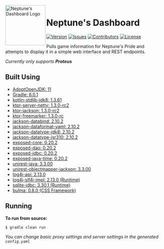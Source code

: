 <img src="https://github.com/Macro303/Neptunes-Dashboard/blob/master/logo.png" align="left" width="128" height="128" alt="Neptune's Dashboard Logo"/>

# Neptune's Dashboard
[![Version](https://img.shields.io/github/tag-pre/Macro303/Neptunes-Dashboard.svg?label=version)](https://github.com/Macro303/Neptunes-Dashboard/releases)
[![Issues](https://img.shields.io/github/issues/Macro303/Neptunes-Dashboard.svg?label=issues)](https://github.com/Macro303/Neptunes-Dashboard/issues)
[![Contributors](https://img.shields.io/github/contributors/Macro303/Neptunes-Dashboard.svg?label=contributors)](https://github.com/Macro303/Neptunes-Dashboard/graphs/contributors)
[![License](https://img.shields.io/github/license/Macro303/Neptunes-Dashboard.svg?=label=license)](https://raw.githubusercontent.com/Macro303/Neptunes-Dashboard/master/LICENSE)

Pulls game information for Neptune's Pride and attempts to display it in a simple web interface and REST endpoints.

_Currently only supports **Proteus**_

## Built Using
 - [AdoptOpenJDK: 11](https://adoptopenjdk.net/)
 - [Gradle: 6.0.1](https://gradle.org/)
 - [kotlin-stdlib-jdk8: 1.3.61](https://kotlinlang.org/)
 - [ktor-server-netty: 1.3.0-rc2](https://github.com/ktorio/ktor)
 - [ktor-jackson: 1.3.0-rc2](https://github.com/ktorio/ktor)
 - [ktor-freemarker: 1.3.0-rc](https://ktor.io/)
 - [jackson-databind: 2.10.2](https://github.com/FasterXML/jackson)
 - [jackson-dataformat-yaml: 2.10.2](https://github.com/FasterXML/jackson-dataformats-text)
 - [jackson-datatype-jdk8: 2.10.2](https://github.com/FasterXML/jackson-modules-java8)
 - [jackson-datatype-jsr310: 2.10.2](https://github.com/FasterXML/jackson-modules-java8)
 - [exposed-core: 0.20.2](https://github.com/JetBrains/Exposed)
 - [exposed-dao: 0.20.2](https://github.com/JetBrains/Exposed)
 - [exposed-jdbc: 0.20.2](https://github.com/JetBrains/Exposed)
 - [exposed-java-time: 0.20.2](https://github.com/JetBrains/Exposed)
 - [unirest-java: 3.3.00](https://github.com/Kong/unirest-java)
 - [unirest-objectmapper-jackson: 3.3.00](https://github.com/Kong/unirest-java)
 - [log4j-api: 2.13.0](https://logging.apache.org/log4j/2.x/)
 - [log4j-slf4j-impl: 2.13.0 (Runtime)](https://logging.apache.org/log4j/2.x/)
 - [sqlite-jdbc: 3.30.1 (Runtime)](https://github.com/xerial/sqlite-jdbc)
 - [bulma: 0.8.0 (CSS Framework)](https://bulma.io)
 
## Running
**To run from source:**
```bash
$ gradle clean run
```
_You can change basic proxy settings and server settings in the generated `config.yaml`_